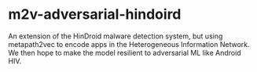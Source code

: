 # m2v-adversarial-hindoird
An extension of the HinDroid malware detection system, but using metapath2vec to encode apps in the Heterogeneous Information Network. We then hope to make the model resilient to adversarial ML like Android HIV.
